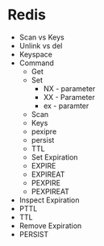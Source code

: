 # Redis
* Scan vs Keys
* Unlink vs del
* Keyspace
* Command
  * Get
  * Set
    * NX - parameter
    * XX - Parameter
    * ex - paramter
  * Scan
  * Keys
  * pexipre
  * persist
  * TTL
  * Set Expiration
   * EXPIRE
   * EXPIREAT
   * PEXPIRE
   * PEXPIREAT
 * Inspect Expiration
  * PTTL
  * TTL
 * Remove Expiration
  * PERSIST
